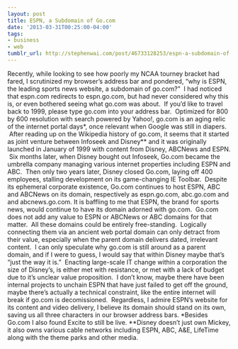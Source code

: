 ```yaml
---
layout: post
title: ESPN, a Subdomain of Go.com
date: '2013-03-31T00:25:00-04:00'
tags:
- business
- web
tumblr_url: http://stephenwai.com/post/46733128253/espn-a-subdomain-of-go-com
---
```

Recently, while looking to see how poorly my NCAA tourney bracket had fared, I scrutinized my browser’s address bar and pondered, “why is ESPN, the leading sports news website, a subdomain of go.com?”  I had noticed that espn.com redirects to espn.go.com, but had never considered why this is, or even bothered seeing what go.com was about.  If you’d like to travel back to 1999, please type go.com into your address bar.  Optimized for 800 by 600 resolution with search powered by Yahoo!, go.com is an aging relic of the internet portal days*, once relevant when Google was still in diapers.  After reading up on the Wikipedia history of go.com, it seems that it started as joint venture between Infoseek and Disney** and it was originally launched in January of 1999 with content from Disney, ABCNews and ESPN.  Six months later, when Disney bought out Infoseek, Go.com became the umbrella company managing various internet properties including ESPN and ABC.  Then only two years later, Disney closed Go.com, laying off 400 employees, stalling development on its game-changing IE Toolbar.  Despite its ephemeral corporate existence, Go.com continues to host ESPN, ABC and ABCNews on its domain, respectively as espn.go.com, abc.go.com and and abcnews.go.com.
It is baffling to me that ESPN, the brand for sports news, would continue to have its domain adorned with go.com.  Go.com does not add any value to ESPN or ABCNews or ABC domains for that matter.  All these domains could be entirely free-standing.  Logically connecting them via an ancient web portal domain can only detract from their value, especially when the parent domain delivers dated, irrelevant content.  I can only speculate why go.com is still around as a parent domain, and if I were to guess, I would say that within Disney maybe that’s “just the way it is.”  Enacting large-scale IT change within a corporation the size of Disney’s, is either met with resistance, or met with a lack of budget due to it’s unclear value proposition.  I don’t know, maybe there have been internal projects to unchain ESPN that have just failed to get off the ground, maybe there’s actually a technical constraint, like the entire internet will break if go.com is decomissioned.  Regardless, I admire ESPN’s website for its content and video delivery, I believe its domain should stand on its own, saving us all three characters in our browser address bars.
*Besides Go.com I also found Excite to still be live.
**Disney doesn’t just own Mickey, it also owns various cable networks including ESPN, ABC, A&E, LifeTime along with the theme parks and other media.
